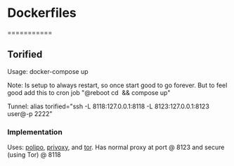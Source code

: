 # Dockerfiles
===========

## Torified

Usage:  docker-compose up

Note:  Is setup to always restart, so once start good to go forever.  But to feel good add this to cron job "@reboot cd <image directory> && compose up"

Tunnel: alias torified="ssh -L 8118:127.0.0.1:8118 -L 8123:127.0.0.1:8123 user@<ip>-p 2222"

### Implementation

Uses: [polipo](https://github.com/jech/polipo), [privoxy](https://www.privoxy.org/), and [tor](https://www.torproject.org/).  Has normal proxy at port @ 8123 and secure (using Tor) @ 8118
